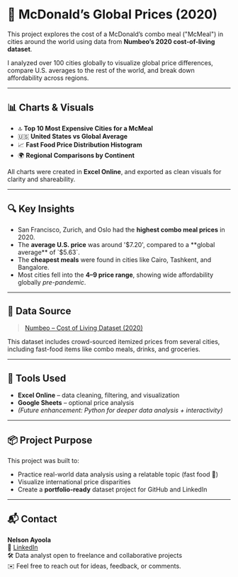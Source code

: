# 🍟 McDonald’s Global Prices (2020)

This project explores the cost of a McDonald’s combo meal ("McMeal") in cities around the world using data from **Numbeo’s 2020 cost-of-living dataset**.

I analyzed over 100 cities globally to visualize global price differences, compare U.S. averages to the rest of the world, and break down affordability across regions.

---

## 📊 Charts & Visuals

- 🔝 **Top 10 Most Expensive Cities for a McMeal**
- 🇺🇸 **United States vs Global Average**
- 📈 **Fast Food Price Distribution Histogram**
- 🌍 **Regional Comparisons by Continent**

All charts were created in **Excel Online**, and exported as clean visuals for clarity and shareability.

---

## 🔍 Key Insights

- San Francisco, Zurich, and Oslo had the **highest combo meal prices** in 2020.
- The **average U.S. price** was around '$7.20', compared to a **global average** of `$5.63`.
- The **cheapest meals** were found in cities like Cairo, Tashkent, and Bangalore.
- Most cities fell into the **$4–$9 price range**, showing wide affordability globally *pre-pandemic*.

---

## 📁 Data Source

> [Numbeo – Cost of Living Dataset (2020)](https://www.kaggle.com/code/joeypp/cost-of-living-numbeo-dataset)

This dataset includes crowd-sourced itemized prices from several cities, including fast-food items like combo meals, drinks, and groceries.

---

## 🧰 Tools Used

- **Excel Online** – data cleaning, filtering, and visualization
- **Google Sheets** – optional price analysis
- *(Future enhancement: Python for deeper data analysis + interactivity)*

---

## 📦 Project Purpose

This project was built to:
- Practice real-world data analysis using a relatable topic (fast food 🍔)
- Visualize international price disparities
- Create a **portfolio-ready** dataset project for GitHub and LinkedIn

---

## 📬 Contact

**Nelson Ayoola**  
💼 [LinkedIn](https://www.linkedin.com/in/nelson-a-83008a251/)  
🛠️ Data analyst open to freelance and collaborative projects  
✉️ Feel free to reach out for ideas, feedback, or comments.
